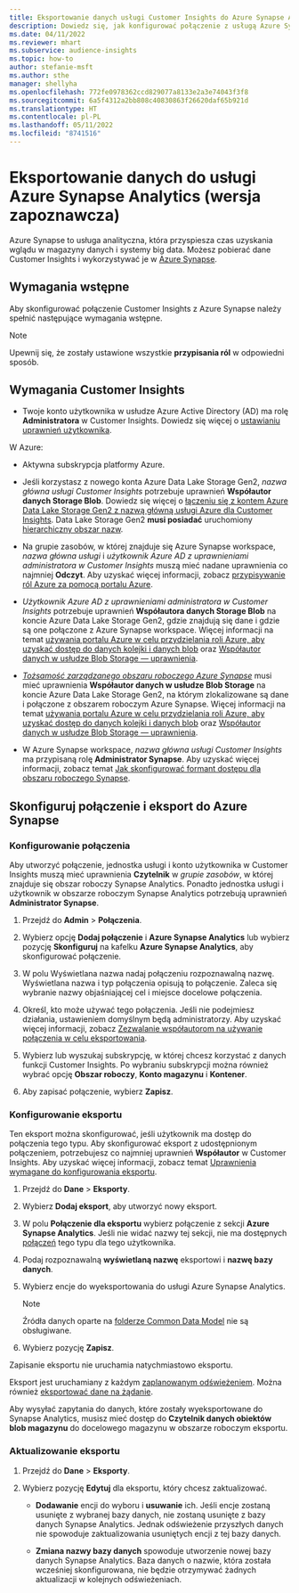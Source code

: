 ```yaml
---
title: Eksportowanie danych usługi Customer Insights do Azure Synapse Analytics
description: Dowiedz się, jak konfigurować połączenie z usługą Azure Synapse Analytics.
ms.date: 04/11/2022
ms.reviewer: mhart
ms.subservice: audience-insights
ms.topic: how-to
author: stefanie-msft
ms.author: sthe
manager: shellyha
ms.openlocfilehash: 772fe0978362ccd829077a8133e2a3e74043f3f8
ms.sourcegitcommit: 6a5f4312a2bb808c40830863f26620daf65b921d
ms.translationtype: HT
ms.contentlocale: pl-PL
ms.lasthandoff: 05/11/2022
ms.locfileid: "8741516"
---
```

# <a name="export-data-to-azure-synapse-analytics-preview"></a>Eksportowanie danych do usługi Azure Synapse Analytics (wersja zapoznawcza)

Azure Synapse to usługa analityczna, która przyspiesza czas uzyskania wglądu w magazyny danych i systemy big data. Możesz pobierać dane Customer Insights i wykorzystywać je w [Azure Synapse](/azure/synapse-analytics/overview-what-is).

## <a name="prerequisites"></a>Wymagania wstępne

Aby skonfigurować połączenie Customer Insights z Azure Synapse należy spełnić następujące wymagania wstępne.

> [!NOTE]
> Upewnij się, że zostały ustawione wszystkie **przypisania ról** w odpowiedni sposób.  

## <a name="prerequisites-in-customer-insights"></a>Wymagania Customer Insights

* Twoje konto użytkownika w usłudze Azure Active Directory (AD) ma rolę **Administratora** w Customer Insights. Dowiedz się więcej o [ustawianiu uprawnień użytkownika](permissions.md#assign-roles-and-permissions).

W Azure: 

- Aktywna subskrypcja platformy Azure.

- Jeśli korzystasz z nowego konta Azure Data Lake Storage Gen2, *nazwa główna usługi Customer Insights* potrzebuje uprawnień **Współautor danych Storage Blob**. Dowiedz się więcej o [łączeniu się z kontem Azure Data Lake Storage Gen2 z nazwą główną usługi Azure dla Customer Insights](connect-service-principal.md). Data Lake Storage Gen2 **musi posiadać** uruchomiony [hierarchiczny obszar nazw](/azure/storage/blobs/data-lake-storage-namespace).

- Na grupie zasobów, w której znajduje się Azure Synapse workspace, *nazwa główna usługi* i *użytkownik Azure AD z uprawnieniami administratora w Customer Insights* muszą mieć nadane uprawnienia co najmniej **Odczyt**. Aby uzyskać więcej informacji, zobacz [przypisywanie ról Azure za pomocą portalu Azure](/azure/role-based-access-control/role-assignments-portal).

- *Użytkownik Azure AD z uprawnieniami administratora w Customer Insights* potrzebuje uprawnień **Współautora danych Storage Blob** na koncie Azure Data Lake Storage Gen2, gdzie znajdują się dane i gdzie są one połączone z Azure Synapse workspace. Więcej informacji na temat [używania portalu Azure w celu przydzielania roli Azure, aby uzyskać dostęp do danych kolejki i danych blob](/azure/storage/common/storage-auth-aad-rbac-portal) oraz [Współautor danych w usłudze Blob Storage — uprawnienia](/azure/role-based-access-control/built-in-roles#storage-blob-data-contributor).

- *[Tożsamość zarządzanego obszaru roboczego Azure Synapse](/azure/synapse-analytics/security/synapse-workspace-managed-identity)* musi mieć uprawnienia **Współautor danych w usłudze Blob Storage** na koncie Azure Data Lake Storage Gen2, na którym zlokalizowane są dane i połączone z obszarem roboczym Azure Synapse. Więcej informacji na temat [używania portalu Azure w celu przydzielania roli Azure, aby uzyskać dostęp do danych kolejki i danych blob](/azure/storage/common/storage-auth-aad-rbac-portal) oraz [Współautor danych w usłudze Blob Storage — uprawnienia](/azure/role-based-access-control/built-in-roles#storage-blob-data-contributor).

- W Azure Synapse workspace, *nazwa główna usługi Customer Insights* ma przypisaną rolę **Administrator Synapse**. Aby uzyskać więcej informacji, zobacz temat [Jak skonfigurować formant dostępu dla obszaru roboczego Synapse](/azure/synapse-analytics/security/how-to-set-up-access-control).

## <a name="set-up-the-connection-and-export-to-azure-synapse"></a>Skonfiguruj połączenie i eksport do Azure Synapse

### <a name="configure-a-connection"></a>Konfigurowanie połączenia

Aby utworzyć połączenie, jednostka usługi i konto użytkownika w Customer Insights muszą mieć uprawnienia **Czytelnik** w *grupie zasobów*, w której znajduje się obszar roboczy Synapse Analytics. Ponadto jednostka usługi i użytkownik w obszarze roboczym Synapse Analytics potrzebują uprawnień **Administrator Synapse**. 

1. Przejdź do **Admin** > **Połączenia**.

1. Wybierz opcję **Dodaj połączenie** i **Azure Synapse Analytics** lub wybierz pozycję **Skonfiguruj** na kafelku **Azure Synapse Analytics**, aby skonfigurować połączenie.

1. W polu Wyświetlana nazwa nadaj połączeniu rozpoznawalną nazwę. Wyświetlana nazwa i typ połączenia opisują to połączenie. Zaleca się wybranie nazwy objaśniającej cel i miejsce docelowe połączenia.

1. Określ, kto może używać tego połączenia. Jeśli nie podejmiesz działania, ustawieniem domyślnym będą administratorzy. Aby uzyskać więcej informacji, zobacz [Zezwalanie współautorom na używanie połączenia w celu eksportowania](connections.md#allow-contributors-to-use-a-connection-for-exports).

1. Wybierz lub wyszukaj subskrypcję, w której chcesz korzystać z danych funkcji Customer Insights. Po wybraniu subskrypcji można również wybrać opcję **Obszar roboczy**, **Konto magazynu** i **Kontener**.

1. Aby zapisać połączenie, wybierz **Zapisz**.

### <a name="configure-an-export"></a>Konfigurowanie eksportu

Ten eksport można skonfigurować, jeśli użytkownik ma dostęp do połączenia tego typu. Aby skonfigurować eksport z udostępnionym połączeniem, potrzebujesz co najmniej uprawnień **Współautor** w Customer Insights. Aby uzyskać więcej informacji, zobacz temat [Uprawnienia wymagane do konfigurowania eksportu](export-destinations.md#set-up-a-new-export).

1. Przejdź do **Dane** > **Eksporty**.

1. Wybierz **Dodaj eksport**, aby utworzyć nowy eksport.

1. W polu **Połączenie dla eksportu** wybierz połączenie z sekcji **Azure Synapse Analytics**. Jeśli nie widać nazwy tej sekcji, nie ma dostępnych [połączeń](connections.md) tego typu dla tego użytkownika.

1. Podaj rozpoznawalną **wyświetlaną nazwę** eksportowi i **nazwę bazy danych**.

1. Wybierz encje do wyeksportowania do usługi Azure Synapse Analytics.
   > [!NOTE]
   > Źródła danych oparte na [folderze Common Data Model](connect-common-data-model.md) nie są obsługiwane.

2. Wybierz pozycję **Zapisz**.

Zapisanie eksportu nie uruchamia natychmiastowo eksportu.

Eksport jest uruchamiany z każdym [zaplanowanym odświeżeniem](system.md#schedule-tab). Można również [eksportować dane na żądanie](export-destinations.md#run-exports-on-demand).

Aby wysyłać zapytania do danych, które zostały wyeksportowane do Synapse Analytics, musisz mieć dostęp do **Czytelnik danych obiektów blob magazynu** do docelowego magazynu w obszarze roboczym eksportu. 

### <a name="update-an-export"></a>Aktualizowanie eksportu

1. Przejdź do **Dane** > **Eksporty**.

1. Wybierz pozycję **Edytuj** dla eksportu, który chcesz zaktualizować.

   - **Dodawanie** encji do wyboru i **usuwanie** ich. Jeśli encje zostaną usunięte z wybranej bazy danych, nie zostaną usunięte z bazy danych Synapse Analytics. Jednak odświeżenie przyszłych danych nie spowoduje zaktualizowania usuniętych encji z tej bazy danych.

   - **Zmiana nazwy bazy danych** spowoduje utworzenie nowej bazy danych Synapse Analytics. Baza danych o nazwie, która została wcześniej skonfigurowana, nie będzie otrzymywać żadnych aktualizacji w kolejnych odświeżeniach.
